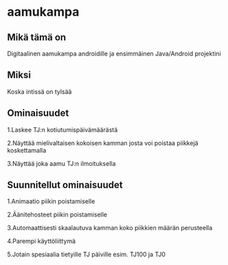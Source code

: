 # aamukampa

## Mikä tämä on
Digitaalinen aamukampa androidille ja ensimmäinen Java/Android projektini

## Miksi
Koska intissä on tylsää

## Ominaisuudet
1.Laskee TJ:n kotiutumispäivämäärästä

2.Näyttää mielivaltaisen kokoisen kamman josta voi poistaa piikkejä koskettamalla

3.Näyttää joka aamu TJ:n ilmoituksella

## Suunnitellut ominaisuudet
1.Animaatio piikin poistamiselle

2.Äänitehosteet piikin poistamiselle

3.Automaattisesti skaalautuva kamman koko piikkien määrän perusteella

4.Parempi käyttöliittymä

5.Jotain spesiaalia tietyille TJ päiville esim. TJ100 ja TJ0 
